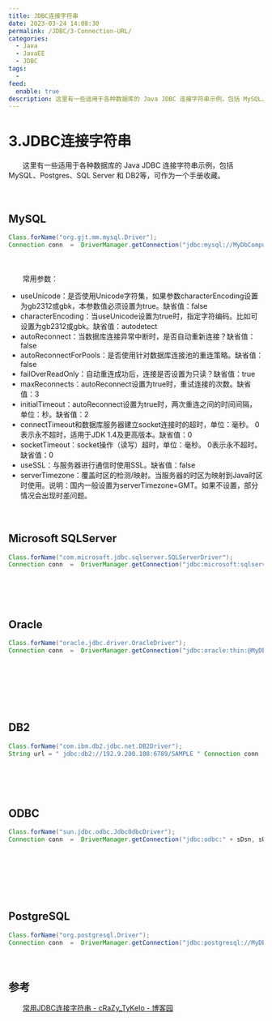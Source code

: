 ```yaml
---
title: JDBC连接字符串
date: 2023-03-24 14:08:30
permalink: /JDBC/3-Connection-URL/
categories:
  - Java
  - JavaEE
  - JDBC
tags:
  - 
feed:
  enable: true
description: 这里有一些适用于各种数据库的 Java JDBC 连接字符串示例，包括 MySQL、Postgres、SQL Server 和 DB2等，可作为一个手册收藏。
---
```



# 3.JDBC连接字符串

　　这里有一些适用于各种数据库的 Java JDBC 连接字符串示例，包括 MySQL、Postgres、SQL Server 和 DB2等，可作为一个手册收藏。
<!-- more -->
　　‍

## MySQL

```java
Class.forName("org.gjt.mm.mysql.Driver");
Connection conn  =  DriverManager.getConnection("jdbc:mysql://MyDbComputerNameOrIP:3306/myDatabaseName" , sUsr, sPwd );
```

　　‍

　　常用参数：

* useUnicode：是否使用Unicode字符集，如果参数characterEncoding设置为gb2312或gbk，本参数值必须设置为true。缺省值：false
* characterEncoding：当useUnicode设置为true时，指定字符编码。比如可设置为gb2312或gbk。缺省值：autodetect
* autoReconnect：当数据库连接异常中断时，是否自动重新连接？缺省值：false
* autoReconnectForPools：是否使用针对数据库连接池的重连策略。缺省值：false
* failOverReadOnly：自动重连成功后，连接是否设置为只读？缺省值：true
* maxReconnects：autoReconnect设置为true时，重试连接的次数。缺省值：3
* initialTimeout：autoReconnect设置为true时，两次重连之间的时间间隔，单位：秒。缺省值：2
* connectTimeout和数据库服务器建立socket连接时的超时，单位：毫秒。 0表示永不超时，适用于JDK 1.4及更高版本。缺省值：0
* socketTimeout：socket操作（读写）超时，单位：毫秒。 0表示永不超时。缺省值：0
* useSSL：与服务器进行通信时使用SSL。缺省值：false
* serverTimezone：覆盖时区的检测/映射。当服务器的时区为映射到Java时区时使用。说明：国内一般设置为serverTimezone=GMT。如果不设置，部分情况会出现时差问题。

　　‍

## Microsoft SQLServer

```java
Class.forName("com.microsoft.jdbc.sqlserver.SQLServerDriver");
Connection conn  =  DriverManager.getConnection("jdbc:microsoft:sqlserver://MyDbComputerNameOrIP:1433;databaseName=master" , sUsr, sPwd );
```

　　‍

　　‍

## **Oracle**

```java
Class.forName("oracle.jdbc.driver.OracleDriver");
Connection conn  =  DriverManager.getConnection("jdbc:oracle:thin:@MyDbComputerNameOrIP:1521:ORCL" , sUsr, sPwd );
```

　　‍

　　‍

　　‍

## DB2

```java
Class.forName("com.ibm.db2.jdbc.net.DB2Driver");
String url = " jdbc:db2://192.9.200.108:6789/SAMPLE " Connection conn  =  DriverManager.getConnection( url, sUsr, sPwd );
```

　　‍

　　‍

## ODBC

```java
Class.forName("sun.jdbc.odbc.JdbcOdbcDriver");
Connection conn  =  DriverManager.getConnection("jdbc:odbc:" + sDsn, sUsr, sPwd );
```

　　‍

　　‍

　　‍

## PostgreSQL

```java
Class.forName("org.postgresql.Driver");
Connection conn  =  DriverManager.getConnection("jdbc:postgresql://MyDbComputerNameOrIP/myDatabaseName" , sUsr, sPwd );
```

　　‍

## 参考

　　[常用JDBC连接字符串 - cRaZy_TyKeIo - 博客园](https://www.cnblogs.com/cRaZy-TyKeIo/p/3626158.html)
